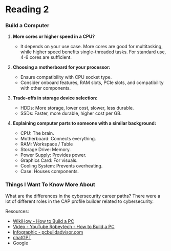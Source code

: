 # Reading 2

### Build a Computer

1. **More cores or higher speed in a CPU?**
   - It depends on your use case. More cores are good for multitasking, while higher speed benefits single-threaded tasks. For standard use, 4-6 cores are sufficient.

2. **Choosing a motherboard for your processor:**
   - Ensure compatibility with CPU socket type.
   - Consider onboard features, RAM slots, PCIe slots, and compatibility with other components.

3. **Trade-offs in storage device selection:**
   - HDDs: More storage, lower cost, slower, less durable.
   - SSDs: Faster, more durable, higher cost per GB.

4. **Explaining computer parts to someone with a similar background:**
   - CPU: The brain.
   - Motherboard: Connects everything.
   - RAM: Workspace / Table
   - Storage Drive: Memory.
   - Power Supply: Provides power.
   - Graphics Card: For visuals.
   - Cooling System: Prevents overheating.
   - Case: Houses components.

### Things I Want To Know More About

What are the differences in the cybersecurity career paths?  There were a lot of different roles in the CAP profile builder related to cybersecurity.

Resources:

- [WikiHow - How to Build a PC](https://www.wikihow.com/Build-a-Computer)
- [Video - YouTube Robeytech - How to Build a PC](https://www.youtube.com/watch?v=MtALhv22Ltk)
- [Infographic - pcbuildadvisor.com](https://www.pcbuildadvisor.com/how-to-build-a-computer-step-by-step-infographic/)
- [chatGPT](https://chat.openai.com/auth/login)
- Google
